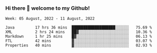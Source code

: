 ### Hi there 👋 welcome to my Github! 

<!--START_SECTION:waka-->
```text
Week: 05 August, 2022 - 11 August, 2022

Java         17 hrs 36 mins  ███████████████████░░░░░░   75.69 % 
XML          2 hrs 24 mins   ██▓░░░░░░░░░░░░░░░░░░░░░░   10.36 % 
Markdown     1 hr 25 mins    █▓░░░░░░░░░░░░░░░░░░░░░░░   06.13 % 
FTL          42 mins         ▓░░░░░░░░░░░░░░░░░░░░░░░░   03.07 % 
Properties   40 mins         ▓░░░░░░░░░░░░░░░░░░░░░░░░   02.93 % 
```
<!--END_SECTION:waka-->
